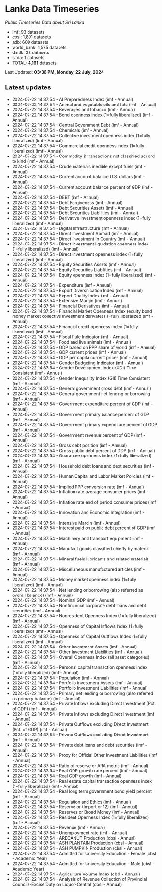 # Lanka Data Timeseries
*Public Timeseries Data about Sri Lanka*

* imf: 93 datasets
* cbsl: 1,891 datasets
* adb: 609 datasets
* world_bank: 1,535 datasets
* dmtlk: 32 datasets
* sltda: 1 datasets
* TOTAL: **4,161** datasets

Last Updated: **03:36 PM, Monday, 22 July, 2024**

## Latest updates

* 2024-07-22 14:37:54 - AI Preparedness Index (imf - Annual)
* 2024-07-22 14:37:54 - Animal and vegetable oils and fats (imf - Annual)
* 2024-07-22 14:37:54 - Beverages and tobacco (imf - Annual)
* 2024-07-22 14:37:54 - Bond openness index (1=fully liberalized) (imf - Annual)
* 2024-07-22 14:37:54 - Central Government Debt (imf - Annual)
* 2024-07-22 14:37:54 - Chemicals (imf - Annual)
* 2024-07-22 14:37:54 - Collective investment openness index (1=fully liberalized) (imf - Annual)
* 2024-07-22 14:37:54 - Commercial credit openness index (1=fully liberalized) (imf - Annual)
* 2024-07-22 14:37:54 - Commodity & transactions not classified accord to kind (imf - Annual)
* 2024-07-22 14:37:54 - Crude materials inedible except fuels (imf - Annual)
* 2024-07-22 14:37:54 - Current account balance U.S. dollars (imf - Annual)
* 2024-07-22 14:37:54 - Current account balance percent of GDP (imf - Annual)
* 2024-07-22 14:37:54 - DEBT (imf - Annual)
* 2024-07-22 14:37:54 - Debt Forgiveness (imf - Annual)
* 2024-07-22 14:37:54 - Debt Securities Assets (imf - Annual)
* 2024-07-22 14:37:54 - Debt Securities Liabilities (imf - Annual)
* 2024-07-22 14:37:54 - Derivative investment openness index (1=fully liberalized) (imf - Annual)
* 2024-07-22 14:37:54 - Digital Infrastructure (imf - Annual)
* 2024-07-22 14:37:54 - Direct Investment Abroad (imf - Annual)
* 2024-07-22 14:37:54 - Direct Investment In Country (imf - Annual)
* 2024-07-22 14:37:54 - Direct investment liquidation openness index (1=fully liberalized) (imf - Annual)
* 2024-07-22 14:37:54 - Direct investment openness index (1=fully liberalized) (imf - Annual)
* 2024-07-22 14:37:54 - Equity Securities Assets (imf - Annual)
* 2024-07-22 14:37:54 - Equity Securities Liabilities (imf - Annual)
* 2024-07-22 14:37:54 - Equity openness index (1=fully liberalized) (imf - Annual)
* 2024-07-22 14:37:54 - Expenditure (imf - Annual)
* 2024-07-22 14:37:54 - Export Diversification Index (imf - Annual)
* 2024-07-22 14:37:54 - Export Quality Index (imf - Annual)
* 2024-07-22 14:37:54 - Extensive Margin (imf - Annual)
* 2024-07-22 14:37:54 - Financial Derivatives (imf - Annual)
* 2024-07-22 14:37:54 - Financial Market Openness Index (equity bond money market collective investment derivates) 1=fully liberalized (imf - Annual)
* 2024-07-22 14:37:54 - Financial credit openness index (1=fully liberalized) (imf - Annual)
* 2024-07-22 14:37:54 - Fiscal Rule Indicator (imf - Annual)
* 2024-07-22 14:37:54 - Food and live animals (imf - Annual)
* 2024-07-22 14:37:54 - GDP based on PPP share of world (imf - Annual)
* 2024-07-22 14:37:54 - GDP current prices (imf - Annual)
* 2024-07-22 14:37:54 - GDP per capita current prices (imf - Annual)
* 2024-07-22 14:37:54 - Gender Budgeting Indicator (imf - Annual)
* 2024-07-22 14:37:54 - Gender Development Index (GDI) Time Consistent (imf - Annual)
* 2024-07-22 14:37:54 - Gender Inequality Index (GII) Time Consistent (imf - Annual)
* 2024-07-22 14:37:54 - General government gross debt (imf - Annual)
* 2024-07-22 14:37:54 - General government net lending or borrowing (imf - Annual)
* 2024-07-22 14:37:54 - Government expenditure percent of GDP (imf - Annual)
* 2024-07-22 14:37:54 - Government primary balance percent of GDP (imf - Annual)
* 2024-07-22 14:37:54 - Government primary expenditure percent of GDP (imf - Annual)
* 2024-07-22 14:37:54 - Government revenue percent of GDP (imf - Annual)
* 2024-07-22 14:37:54 - Gross debt position (imf - Annual)
* 2024-07-22 14:37:54 - Gross public debt percent of GDP (imf - Annual)
* 2024-07-22 14:37:54 - Guarantee openness index (1=fully liberalized) (imf - Annual)
* 2024-07-22 14:37:54 - Household debt loans and debt securities (imf - Annual)
* 2024-07-22 14:37:54 - Human Capital and Labor Market Policies (imf - Annual)
* 2024-07-22 14:37:54 - Implied PPP conversion rate (imf - Annual)
* 2024-07-22 14:37:54 - Inflation rate average consumer prices (imf - Annual)
* 2024-07-22 14:37:54 - Inflation rate end of period consumer prices (imf - Annual)
* 2024-07-22 14:37:54 - Innovation and Economic Integration (imf - Annual)
* 2024-07-22 14:37:54 - Intensive Margin (imf - Annual)
* 2024-07-22 14:37:54 - Interest paid on public debt percent of GDP (imf - Annual)
* 2024-07-22 14:37:54 - Machinery and transport equipment (imf - Annual)
* 2024-07-22 14:37:54 - Manufact goods classified chiefly by material (imf - Annual)
* 2024-07-22 14:37:54 - Mineral fuels lubricants and related materials (imf - Annual)
* 2024-07-22 14:37:54 - Miscellaneous manufactured articles (imf - Annual)
* 2024-07-22 14:37:54 - Money market openness index (1=fully liberalized) (imf - Annual)
* 2024-07-22 14:37:54 - Net lending or borrowing (also referred as overall balance) (imf - Annual)
* 2024-07-22 14:37:54 - Nominal GDP (imf - Annual)
* 2024-07-22 14:37:54 - Nonfinancial corporate debt loans and debt securities (imf - Annual)
* 2024-07-22 14:37:54 - Nonresident Openness Index (1=fully liberalized) (imf - Annual)
* 2024-07-22 14:37:54 - Openness of Capital Inflows Index (1=fully liberalized) (imf - Annual)
* 2024-07-22 14:37:54 - Openness of Capital Outflows Index (1=fully liberalized) (imf - Annual)
* 2024-07-22 14:37:54 - Other Investment Assets (imf - Annual)
* 2024-07-22 14:37:54 - Other Investment Liabilities (imf - Annual)
* 2024-07-22 14:37:54 - Overall Openness Index (all asset categories) (imf - Annual)
* 2024-07-22 14:37:54 - Personal capital transaction openness index (1=fully liberalized) (imf - Annual)
* 2024-07-22 14:37:54 - Population (imf - Annual)
* 2024-07-22 14:37:54 - Portfolio Investment Assets (imf - Annual)
* 2024-07-22 14:37:54 - Portfolio Investment Liabilities (imf - Annual)
* 2024-07-22 14:37:54 - Primary net lending or borrowing (also referred as primary balance) (imf - Annual)
* 2024-07-22 14:37:54 - Private Inflows excluding Direct Investment (Pct. of GDP) (imf - Annual)
* 2024-07-22 14:37:54 - Private Inflows excluding Direct Investment (imf - Annual)
* 2024-07-22 14:37:54 - Private Outflows excluding Direct Investment (Pct. of GDP) (imf - Annual)
* 2024-07-22 14:37:54 - Private Outflows excluding Direct Investment (imf - Annual)
* 2024-07-22 14:37:54 - Private debt loans and debt securities (imf - Annual)
* 2024-07-22 14:37:54 - Proxy for Official Other Investment Liabilities (imf - Annual)
* 2024-07-22 14:37:54 - Ratio of reserve or ARA metric (imf - Annual)
* 2024-07-22 14:37:54 - Real GDP growth rate percent (imf - Annual)
* 2024-07-22 14:37:54 - Real GDP growth (imf - Annual)
* 2024-07-22 14:37:54 - Real estate capital transaction openness index (1=fully liberalized) (imf - Annual)
* 2024-07-22 14:37:54 - Real long term government bond yield percent (imf - Annual)
* 2024-07-22 14:37:54 - Regulation and Ethics (imf - Annual)
* 2024-07-22 14:37:54 - Reserve or (Import or 12) (imf - Annual)
* 2024-07-22 14:37:54 - Reserves or Broad Money (imf - Annual)
* 2024-07-22 14:37:54 - Resident Openness Index (1=fully liberalized) (imf - Annual)
* 2024-07-22 14:37:54 - Revenue (imf - Annual)
* 2024-07-22 14:37:54 - Unemployment rate (imf - Annual)
* 2024-07-22 14:37:54 - ARECANUT Production (cbsl - Annual)
* 2024-07-22 14:37:54 - ASH PLANTAIN Production (cbsl - Annual)
* 2024-07-22 14:37:54 - ASH PUMPKIN Production (cbsl - Annual)
* 2024-07-22 14:37:54 - Admitted for University Education - Female (cbsl - Academic Year)
* 2024-07-22 14:37:54 - Admitted for University Education - Male (cbsl - Academic Year)
* 2024-07-22 14:37:54 - Agriculture Volume Index (cbsl - Annual)
* 2024-07-22 14:37:54 - Analysis of Revenue Collection of Provincial Councils-Excise Duty on Liquor-Central (cbsl - Annual)